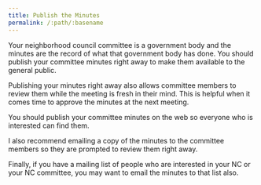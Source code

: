 ```yaml
---
title: Publish the Minutes
permalink: /:path/:basename
---
```


Your neighborhood council committee is a government body and the minutes are the
record of what that government body has done. You should publish your committee
minutes right away to make them available to the general public.

Publishing your minutes right away also allows committee members to review them
while the meeting is fresh in their mind. This is helpful when it comes time to
approve the minutes at the next meeting.

You should publish your committee minutes on the web so everyone who is
interested can find them.

I also recommend emailing a copy of the minutes to the committee members so they
are prompted to review them right away.

Finally, if you have a mailing list of people who are interested in your NC or
your NC committee, you may want to email the minutes to that list also.
